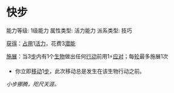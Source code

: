 # 快步

能力等级: 1级能力
属性类型: 活力能力
派系类型: 技巧

<aside>

[获得](https://www.notion.so/1b3d619a067b8027ba38e2c1caf9d84b?pvs=21)：[占用](https://www.notion.so/1b3d619a067b8028a794de6ceed96ec0?pvs=21)1[活力](https://www.notion.so/1b3d619a067b805391c0d92f6a9c2e06?pvs=21)，花费3[潜能](https://www.notion.so/1b3d619a067b80c2bdb4c721adc30021?pvs=21)

</aside>

<aside>

[施展](https://www.notion.so/1b3d619a067b80f38dccf027f026b32f?pvs=21)：当3[步](https://www.notion.so/1b3d619a067b800fb1cfe9f0ef45b9ef?pvs=21)内有1个[生物](https://www.notion.so/1b3d619a067b80d0bbe1d113bf20ff1f?pvs=21)做出任何[行动](https://www.notion.so/1b5d619a067b80358481f4e8946e320c?pvs=21)前用1⚡️[应对](https://www.notion.so/1b3d619a067b80b1ad0bf551ab8120e2?pvs=21)；每[轮](https://www.notion.so/1b3d619a067b80aeb62df5a99bfb8a82?pvs=21)最多施展1次

- 你立即[移](https://www.notion.so/1b3d619a067b8086b569e829af344412?pvs=21)[动](https://www.notion.so/1b3d619a067b80a4a587d4f966ce6b79?pvs=21)1[步](https://www.notion.so/1b3d619a067b800fb1cfe9f0ef45b9ef?pvs=21)，此次移动总是发生在该生物行动之前。
</aside>

*小步挪腾，咫尺天涯。*
